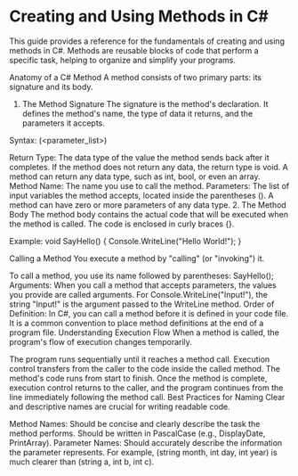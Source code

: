 # Creating and Using Methods in C#
This guide provides a reference for the fundamentals of creating and using methods in C#. Methods are reusable blocks of code that perform a specific task, helping to organize and simplify your programs.

Anatomy of a C# Method
A method consists of two primary parts: its signature and its body.

1. The Method Signature
The signature is the method's declaration. It defines the method's name, the type of data it returns, and the parameters it accepts.

Syntax: <return type> <MethodName>(<parameter_list>)

Return Type: The data type of the value the method sends back after it completes. If the method does not return any data, the return type is void. A method can return any data type, such as int, bool, or even an array.
Method Name: The name you use to call the method.
Parameters: The list of input variables the method accepts, located inside the parentheses (). A method can have zero or more parameters of any data type.
2. The Method Body
The method body contains the actual code that will be executed when the method is called. The code is enclosed in curly braces {}.

Example:
void SayHello()
{
Console.WriteLine("Hello World!");
}

Calling a Method
You execute a method by "calling" (or "invoking") it.

To call a method, you use its name followed by parentheses: SayHello();
Arguments: When you call a method that accepts parameters, the values you provide are called arguments. For Console.WriteLine("Input!"), the string "Input!" is the argument passed to the WriteLine method.
Order of Definition: In C#, you can call a method before it is defined in your code file. It is a common convention to place method definitions at the end of a program file.
Understanding Execution Flow
When a method is called, the program's flow of execution changes temporarily.

The program runs sequentially until it reaches a method call.
Execution control transfers from the caller to the code inside the called method.
The method's code runs from start to finish.
Once the method is complete, execution control returns to the caller, and the program continues from the line immediately following the method call.
Best Practices for Naming
Clear and descriptive names are crucial for writing readable code.

Method Names:
Should be concise and clearly describe the task the method performs.
Should be written in PascalCase (e.g., DisplayDate, PrintArray).
Parameter Names:
Should accurately describe the information the parameter represents.
For example, (string month, int day, int year) is much clearer than (string a, int b, int c).

#